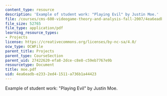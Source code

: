 ```yaml
---
content_type: resource
description: 'Example of student work: "Playing Evil" by Justin Moe.'
file: /courses/cms-600-videogame-theory-and-analysis-fall-2007/4ea6eadbe2332ed41511a736b1a44423_moe.pdf
file_size: 52765
file_type: application/pdf
learning_resource_types:
- Projects
license: https://creativecommons.org/licenses/by-nc-sa/4.0/
ocw_type: OCWFile
parent_title: Projects
parent_type: CourseSection
parent_uid: 27422620-efa8-2dce-c8e8-c59eb7767e9b
resourcetype: Document
title: moe.pdf
uid: 4ea6eadb-e233-2ed4-1511-a736b1a44423
---
```

Example of student work: "Playing Evil" by Justin Moe.